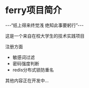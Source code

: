 # ferry项目简介
---“纸上得来终觉浅 绝知此事要躬行”---  

这是一个来自在校大学生的技术实践项目  

注册方面  
- 敏感词过滤
- 密码强度判断
- redis分布式锁防重名
  
其他内容正在开发中...

